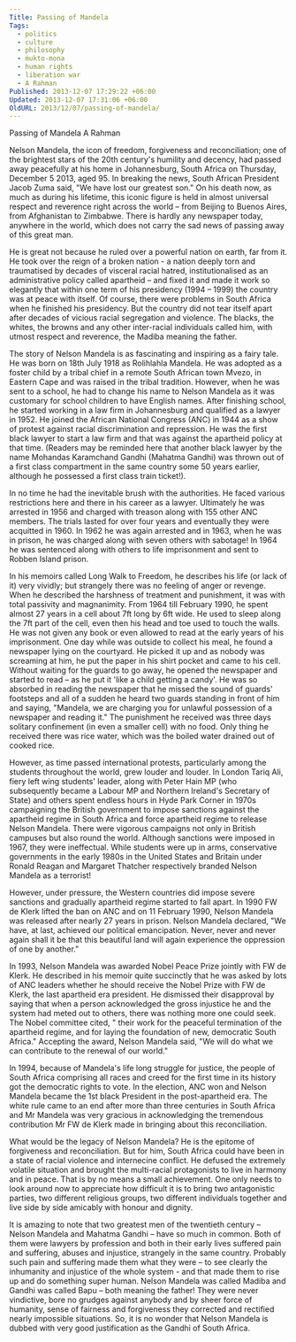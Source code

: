 ```yaml
---
Title: Passing of Mandela
Tags:
  - politics
  - culture
  - philosophy
  - mukto-mona
  - human rights
  - liberation war
  - A Rahman
Published: 2013-12-07 17:29:22 +06:00
Updated: 2013-12-07 17:31:06 +06:00
OldURL: 2013/12/07/passing-of-mandela/
---
```


Passing of Mandela
									A Rahman

Nelson Mandela, the icon of freedom, forgiveness and reconciliation; one of the brightest stars of the 20th century's humility and decency, had passed away peacefully at his home in Johannesburg, South Africa on Thursday, December 5 2013, aged 95. In breaking the news, South African President Jacob Zuma said, "We have lost our greatest son." On his death now, as much as during his lifetime, this iconic figure is held in almost universal respect and reverence right across the world – from Beijing to Buenos Aires, from Afghanistan to Zimbabwe. There is hardly any newspaper today, anywhere in the world, which does not carry the sad news of passing away of this great man.

He is great not because he ruled over a powerful nation on earth, far from it. He took over the reign of a broken nation - a nation deeply torn and traumatised by decades of visceral racial hatred, institutionalised as an administrative policy called apartheid – and fixed it and made it work so elegantly that within one term of his presidency (1994 – 1999) the country was at peace with itself. Of course, there were problems in South Africa when he finished his presidency. But the country did not tear itself apart after decades of vicious racial segregation and violence. The blacks, the whites, the browns and any other inter-racial individuals called him, with utmost respect and reverence, the Madiba meaning the father. 

The story of Nelson Mandela is as fascinating and inspiring as a fairy tale. He was born on 18th July 1918 as Rolihlahla Mandela. He was adopted as a foster child by a tribal chief in a remote South African town Mvezo, in Eastern Cape and was raised in the tribal tradition. However, when he was sent to a school, he had to change his name to Nelson Mandela as it was customary for school children to have English names. After finishing school, he started working in a law firm in Johannesburg and qualified as a lawyer in 1952. He joined the African National Congress (ANC) in 1944 as a show of protest against racial discrimination and repression. He was the first black lawyer to start a law firm and that was against the apartheid policy at that time. (Readers may be reminded here that another black lawyer by the name Mohandas Karamchand Gandhi (Mahatma Gandhi) was thrown out of a first class compartment in the same country some 50 years earlier, although he possessed a first class train ticket!). 

 In no time he had the inevitable brush with the authorities. He faced various restrictions here and there in his career as a lawyer. Ultimately he was arrested in 1956 and charged with treason along with 155 other ANC members. The trials lasted for over four years and eventually they were acquitted in 1960. In 1962 he was again arrested and in 1963, when he was in prison, he was charged along with seven others with sabotage! In 1964 he was sentenced along with others to life imprisonment and sent to Robben Island prison.

In his memoirs called Long Walk to Freedom, he describes his life (or lack of it) very vividly; but strangely there was no feeling of anger or revenge. When he described the harshness of treatment and punishment, it was with total passivity and magnanimity. From 1964 till February 1990, he spent almost 27 years in a cell about 7ft long by 6ft wide. He used to sleep along the 7ft part of the cell, even then his head and toe used to touch the walls. He was not given any book or even allowed to read at the early years of his imprisonment. One day while was outside to collect his meal, he found a newspaper lying on the courtyard. He picked it up and as nobody was screaming at him, he put the paper in his shirt pocket and came to his cell. Without waiting for the guards to go away, he opened the newspaper and started to read – as he put it 'like a child getting a candy'. He was so absorbed in reading the newspaper that he missed the sound of guards' footsteps and all of a sudden he heard two guards standing in front of him and saying, "Mandela, we are charging you for unlawful possession of a newspaper and reading it." The punishment he received was three days solitary confinement (in even a smaller cell) with no food. Only thing he received there was rice water, which was the boiled water drained out of cooked rice.  

However, as time passed international protests, particularly among the students throughout the world, grew louder and louder. In London Tariq Ali, fiery left wing students' leader, along with Peter Hain MP (who subsequently became a Labour MP and Northern Ireland's Secretary of State) and others spent endless hours in Hyde Park Corner in 1970s campaigning the British government to impose sanctions against the apartheid regime in South Africa and force apartheid regime to release Nelson Mandela. There were vigorous campaigns not only in British campuses but also round the world. Although sanctions were imposed in 1967, they were ineffectual. While students were up in arms, conservative governments in the early 1980s in the United States and Britain under Ronald Reagan and Margaret Thatcher respectively branded Nelson Mandela as a terrorist! 

However, under pressure, the Western countries did impose severe sanctions and gradually apartheid regime started to fall apart. In 1990 FW de Klerk lifted the ban on ANC and on 11 February 1990, Nelson Mandela was released after nearly 27 years in prison. Nelson Mandela declared, "We have, at last, achieved our political emancipation. Never, never and never again shall it be that this beautiful land will again experience the oppression of one by another."  

In 1993, Nelson Mandela was awarded Nobel Peace Prize jointly with FW de Klerk. He described in his memoir quite succinctly that he was asked by lots of ANC leaders whether he should receive the Nobel Prize with FW de Klerk, the last apartheid era president. He dismissed their disapproval by saying that when a person acknowledged the gross injustice he and the system had meted out to others, there was nothing more one could seek. The Nobel committee cited, " their work for the peaceful termination of the apartheid regime, and for laying the foundation of new, democratic South Africa."  Accepting the award, Nelson Mandela said, "We will do what we can contribute to the renewal of our world."

In 1994, because of Mandela's life long struggle for justice, the people of South Africa comprising all races and creed for the first time in its history got the democratic rights to vote. In the election, ANC won and Nelson Mandela became the 1st black President in the post-apartheid era. The white rule came to an end after more than three centuries in South Africa and Mr Mandela was very gracious in acknowledging the tremendous contribution Mr FW de Klerk made in bringing about this reconciliation. 

What would be the legacy of Nelson Mandela? He is the epitome of forgiveness and reconciliation. But for him, South Africa could have been in a state of racial violence and internecine conflict. He defused the extremely volatile situation and brought the multi-racial protagonists to live in harmony and in peace. That is by no means a small achievement. One only needs to look around now to appreciate how difficult it is to bring two antagonistic parties, two different religious groups, two different individuals together and live side by side amicably with honour and dignity.

It is amazing to note that two greatest men of the twentieth century – Nelson Mandela and Mahatma Gandhi – have so much in common. Both of them were lawyers by profession and both in their early lives suffered pain and suffering, abuses and injustice, strangely in the same country. Probably such pain and suffering made them what they were – to see clearly the inhumanity and injustice of the whole system - and that made them to rise up and do something super human. Nelson Mandela was called Madiba and Gandhi was called Bapu – both meaning the father! They were never vindictive, bore no grudges against anybody and by sheer force of humanity, sense of fairness and forgiveness they corrected and rectified nearly impossible situations. So, it is no wonder that Nelson Mandela is dubbed with very good justification as the Gandhi of South Africa.  

